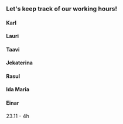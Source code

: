 ### Let's keep track of our working hours!

#### Karl

#### Lauri

#### Taavi

#### Jekaterina

#### Rasul

#### Ida Maria

#### Einar
23.11 - 4h
